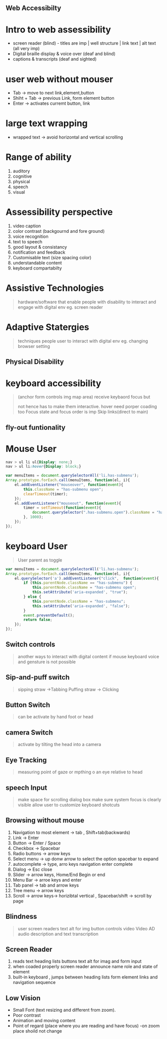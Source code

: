 ## Web Accessibilty

# Intro to web assessibility 

+ screen reader (blind) - titles are imp | well structure | link text | alt text (all very imp)
+ Digital braille display & voice over (deaf and blind)
+ captions  & transcripts (deaf and sighted)

# user web without mouser
+ Tab -> move to next link,element,button
+ Shiht + Tab -> previous Link, form element button
+ Enter -> activates curremt button, link

# large text wrapping
+ wrapped text -> avoid horizontal and vertical scrolling

# Range of ability
1. auditory
2. cognitive
3. physical
4. speech
5. visual

# Assessibility perspective
1. video caption
2. color contrast (backgournd and fore ground)
3. voice recognition
4. text to speech
5. good layout & consistancy
6. notification and feedback
7. Customisable text (size spacing color)
8. understandable content
9. keyboard compartabilty

# Assistive Technologies
> hardware/software that enable people with disability to interact and engage with digital env eg. screen reader
# Adaptive Statergies
> techniques people user to interact with digital env eg. changing browser setting


## Physical Disability

# keyboard accessibility
>(anchor form controls img map area) receive keybaord focus but <span> <div> not hence has to make them interactive.
>hover need porper coading too
>Focus state and focus order is imp
>Skip links(direct to main)

## fly-out funtionality
# Mouse User
```css
nav > ul li ul{Display: none;}
nav > ul li:hover{Display: block;}
```
```js
var menuItems = document.querySelectorAll('li.has-submenu');
Array.prototype.forEach.call(menuItems, function(el, i){
	el.addEventListener("mouseover", function(event){
		this.className = "has-submenu open";
		clearTimeout(timer);
	});
	el.addEventListener("mouseout", function(event){
		timer = setTimeout(function(event){
			document.querySelector(".has-submenu.open").className = "has-submenu";
		}, 1000);
	});
});
```
# keyboard User
>User parent as toggle
```js
var menuItems = document.querySelectorAll('li.has-submenu');
Array.prototype.forEach.call(menuItems, function(el, i){
	el.querySelector('a').addEventListener("click",  function(event){
		if (this.parentNode.className == "has-submenu") {
			this.parentNode.className = "has-submenu open";
			this.setAttribute('aria-expanded', "true");
		} else {
			this.parentNode.className = "has-submenu";
			this.setAttribute('aria-expanded', "false");
		}
		event.preventDefault();
		return false;
	});
});
```

## Switch controls
> another ways to interact with digital content if mouse keyboard voice and gensture is not possible
 ## Sip-and-puff switch
   > sipping straw ->Tabbing
   > Puffing straw -> Clicking
 ## Button Switch
   > can be activate by hand foot or head
 ## camera Switch
   > activate by tilting the head into a camera
 ## Eye Tracking
   > measuring point of gaze or mpthing o an eye relative to head

## speech Input
> make space for scrolling dialog box
> make sure system focus is clearly visible
> allow user to customize keyboard shotcuts

## Browsing without mouse
1. Navigation to most element  -> tab , Shift+tab(backwards)
2. Link -> Enter
3. Button -> Enter / Space
4. Checkbox -> Spacebar
5. Radio buttons -> arrow keys
6. Select menu -> up donw arrow to select the option spacebar to expand
7. autocomplete -> type, arro keys navigation enter complete
8. Dialog -> Esc close
9. Slider -> arrow keys, Home/End  Begin or end
10. Menu Bar -> arroe keys and enter
11. Tab panel -> tab and arrow keys
12. Tree menu -> arrow keys
13. Scroll -> arrow keys-> horizibtal vertical , Spacebar/shift -> scroll by page


## Blindness
> user screen readers
> text alt for img button controls video
> Video AD audio description and text transcription

## Screen Reader
1. reads text heading lists buttons text alt for imag and form input
2. when coaded properly screen reader announce name role and state of element
3. built-in keyboard , jumps between heading lists form element links and navigation sequence

## Low Vision
+ Small Font (text resizing and different from zoom).
+ Poor contrast 
+ Animation and moving content
+ Point of regard (place where you are reading and have focus) -on zoom place shoild not change

























  
  
